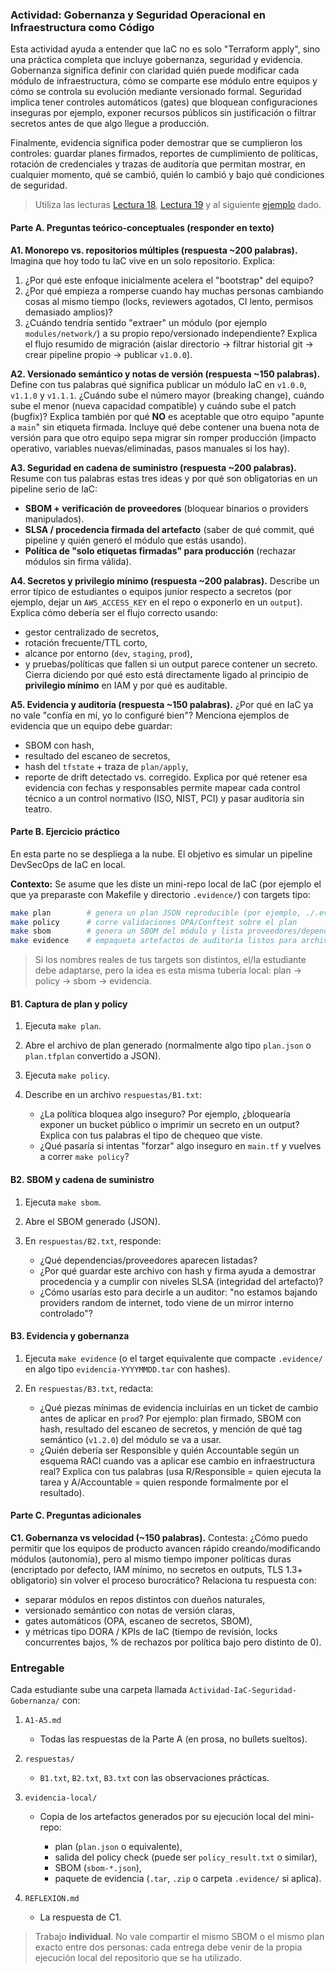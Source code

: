 ### Actividad: Gobernanza y Seguridad Operacional en Infraestructura como Código

Esta actividad ayuda a entender que IaC no es solo "Terraform apply", sino una práctica completa que incluye gobernanza, seguridad y evidencia. 
Gobernanza significa definir con claridad quién puede modificar cada módulo de infraestructura, cómo se comparte ese módulo entre equipos y cómo se controla su evolución mediante versionado formal. 
Seguridad implica tener controles automáticos (gates) que bloquean configuraciones inseguras por ejemplo, exponer recursos públicos sin justificación o filtrar secretos antes de que algo llegue a producción. 

Finalmente, evidencia significa poder demostrar que se cumplieron los controles: guardar planes firmados, reportes de cumplimiento de políticas, rotación de credenciales y trazas de auditoría que permitan mostrar, en cualquier momento, qué se cambió, quién lo cambió y bajo qué condiciones de seguridad.
  
> Utiliza las lecturas [Lectura 18](https://github.com/kapumota/Curso-CC3S2/blob/main/docs/Lectura18.md), [Lectura 19](https://github.com/kapumota/Curso-CC3S2/blob/main/docs/Lectura19.md)  y al siguiente [ejemplo](https://github.com/kapumota/Curso-CC3S2/tree/main/ejemplos/IaC-seguridad) dado.

#### Parte A. Preguntas teórico-conceptuales (responder en texto)

**A1. Monorepo vs. repositorios múltiples (respuesta ~200 palabras).**
Imagina que hoy todo tu IaC vive en un solo repositorio. Explica:

1. ¿Por qué este enfoque inicialmente acelera el "bootstrap" del equipo?
2. ¿Por qué empieza a romperse cuando hay muchas personas cambiando cosas al mismo tiempo (locks, reviewers agotados, CI lento, permisos demasiado amplios)? 
3. ¿Cuándo tendría sentido "extraer" un módulo (por ejemplo `modules/network/`) a su propio repo/versionado independiente? Explica el flujo resumido de migración (aislar directorio -> filtrar historial git -> crear pipeline propio -> publicar `v1.0.0`). 

**A2. Versionado semántico y notas de versión (respuesta ~150 palabras).**
Define con tus palabras qué significa publicar un módulo IaC en `v1.0.0`, `v1.1.0` y `v1.1.1`. 
¿Cuándo sube el número mayor (breaking change), cuándo sube el menor (nueva capacidad compatible) y cuándo sube el patch (bugfix)? 
Explica también por qué **NO** es aceptable que otro equipo "apunte a `main`" sin etiqueta firmada. Incluye qué debe contener una buena nota de versión para que otro equipo sepa migrar sin romper producción 
(impacto operativo, variables nuevas/eliminadas, pasos manuales si los hay). 

**A3. Seguridad en cadena de suministro (respuesta ~200 palabras).**
Resume con tus palabras estas tres ideas y por qué son obligatorias en un pipeline serio de IaC:

* **SBOM + verificación de proveedores** (bloquear binarios o providers manipulados).
* **SLSA / procedencia firmada del artefacto** (saber de qué commit, qué pipeline y quién generó el módulo que estás usando).
* **Política de "solo etiquetas firmadas" para producción** (rechazar módulos sin firma válida). 

**A4. Secretos y privilegio mínimo (respuesta ~200 palabras).**
Describe un error típico de estudiantes o equipos junior respecto a secretos (por ejemplo, dejar un `AWS_ACCESS_KEY` en el repo o exponerlo en un `output`). Explica cómo debería ser el flujo correcto usando:

* gestor centralizado de secretos,
* rotación frecuente/TTL corto,
* alcance por entorno (`dev`, `staging`, `prod`),
* y pruebas/políticas que fallen si un output parece contener un secreto.
  Cierra diciendo por qué esto está directamente ligado al principio de **privilegio mínimo** en IAM y por qué es auditable. 

**A5. Evidencia y auditoría (respuesta ~150 palabras).**
¿Por qué en IaC ya no vale "confía en mí, yo lo configuré bien"?
Menciona ejemplos de evidencia que un equipo debe guardar:

* SBOM con hash,
* resultado del escaneo de secretos,
* hash del `tfstate` + traza de `plan/apply`,
* reporte de drift detectado vs. corregido.
  Explica por qué retener esa evidencia con fechas y responsables permite mapear cada control técnico a un control normativo (ISO, NIST, PCI) y pasar auditoría sin teatro. 

#### Parte B. Ejercicio práctico

En esta parte no se despliega a la nube. El objetivo es simular un pipeline DevSecOps de IaC en local.

**Contexto:**
Se asume que les diste un mini-repo local de IaC (por ejemplo el que ya preparaste con Makefile y directorio `.evidence/`) con targets tipo:

```bash
make plan        # genera un plan JSON reproducible (por ejemplo, ./.evidence/plan.json)
make policy      # corre validaciones OPA/Conftest sobre el plan
make sbom        # genera un SBOM del módulo y lista proveedores/dependencias
make evidence    # empaqueta artefactos de auditoría listos para archivar
```

> Si los nombres reales de tus targets son distintos, el/la estudiante debe adaptarse, pero la idea es esta misma tubería local: plan -> policy -> sbom -> evidencia.

#### B1. Captura de plan y policy

1. Ejecuta `make plan`.
2. Abre el archivo de plan generado (normalmente algo tipo `plan.json` o `plan.tfplan` convertido a JSON).
3. Ejecuta `make policy`.
4. Describe en un archivo `respuestas/B1.txt`:

   * ¿La política bloquea algo inseguro? Por ejemplo, ¿bloquearía exponer un bucket público o imprimir un secreto en un output? Explica con tus palabras el tipo de chequeo que viste. 
   * ¿Qué pasaría si intentas "forzar" algo inseguro en `main.tf` y vuelves a correr `make policy`?

#### B2. SBOM y cadena de suministro

1. Ejecuta `make sbom`.
2. Abre el SBOM generado (JSON).
3. En `respuestas/B2.txt`, responde:

   * ¿Qué dependencias/proveedores aparecen listadas?
   * ¿Por qué guardar este archivo con hash y firma ayuda a demostrar procedencia y a cumplir con niveles SLSA (integridad del artefacto)? 
   * ¿Cómo usarías esto para decirle a un auditor: "no estamos bajando providers random de internet, todo viene de un mirror interno controlado"? 

#### B3. Evidencia y gobernanza

1. Ejecuta `make evidence` (o el target equivalente que compacte `.evidence/` en algo tipo `evidencia-YYYYMMDD.tar` con hashes).
2. En `respuestas/B3.txt`, redacta:

   * ¿Qué piezas mínimas de evidencia incluirías en un ticket de cambio antes de aplicar en `prod`? Por ejemplo: plan firmado, SBOM con hash, resultado del escaneo de secretos, y mención de qué tag semántico (`v1.2.0`) del módulo se va a usar.  
   * ¿Quién debería ser Responsible y quién Accountable según un esquema RACI cuando vas a aplicar ese cambio en infraestructura real? Explica con tus palabras (usa R/Responsible = quien ejecuta la tarea y A/Accountable = quien responde formalmente por el resultado). 


#### Parte C. Preguntas adicionales

**C1. Gobernanza vs velocidad (~150 palabras).**
Contesta: ¿Cómo puedo permitir que los equipos de producto avancen rápido creando/modificando módulos (autonomía), pero al mismo tiempo imponer políticas duras (encriptado por defecto, IAM mínimo, no secretos en outputs, TLS 1.3+ obligatorio) sin volver el proceso burocrático? Relaciona tu respuesta con:

* separar módulos en repos distintos con dueños naturales,
* versionado semántico con notas de versión claras,
* gates automáticos (OPA, escaneo de secretos, SBOM),
* y métricas tipo DORA / KPIs de IaC (tiempo de revisión, locks concurrentes bajos, % de rechazos por política bajo pero distinto de 0).  

### Entregable

Cada estudiante sube una carpeta llamada `Actividad-IaC-Seguridad-Gobernanza/` con:

1. `A1-A5.md`

   * Todas las respuestas de la Parte A (en prosa, no bullets sueltos).
2. `respuestas/`

   * `B1.txt`, `B2.txt`, `B3.txt` con las observaciones prácticas.
3. `evidencia-local/`

   * Copia de los artefactos generados por su ejecución local del mini-repo:

     * plan (`plan.json` o equivalente),
     * salida del policy check (puede ser `policy_result.txt` o similar),
     * SBOM (`sbom-*.json`),
     * paquete de evidencia (`.tar`, `.zip` o carpeta `.evidence/` si aplica).
4. `REFLEXION.md`

   * La respuesta de C1.

> Trabajo **individual**. No vale compartir el mismo SBOM o el mismo plan exacto entre dos personas: cada entrega debe venir de la propia ejecución local del repositorio que se ha utilizado.
